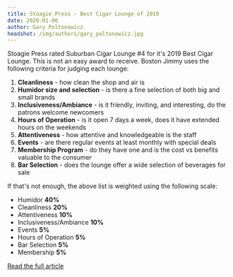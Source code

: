 ```yaml
---
title: Stoagie Press - Best Cigar Lounge of 2019
date: 2020-01-06
author: Gary Poltonowicz
headshot: /img/authors/gary_poltonowicz.jpg
---
```


Stoagie Press rated Suburban Cigar Lounge #4 for it's 2019 Best Cigar Lounge.  This is not an easy award to receive.  Boston Jimmy uses the following criteria for judging each lounge:

1. __Cleanliness__ - how clean the shop and air is
2. __Humidor size and selection__ - is there a fine selection of both big and small brands
3. __Inclusiveness/Ambiance__ - is it friendly, inviting, and interesting, do the patrons welcome newcomers
4. __Hours of Operation__ - is it open 7 days a week, does it have extended hours on the weekends
5. __Attentiveness__ - how attentive and knowledgeable is the staff
6. __Events__ - are there regular events at least monthly with special deals
7. __Membership Program__ - do they have one and is the cost vs benefits valuable to the consumer
8. __Bar Selection__ - does the lounge offer a wide selection of beverages for sale

If that's not enough, the above list is weighted using the following scale:

* Humidor __40%__
* Cleanliness __20%__
* Attentiveness __10%__
* Inclusiveness/Ambiance __10%__
* Events __5%__
* Hours of Operation __5%__
* Bar Selection __5%__
* Membership __5%__

[Read the full article](https://stogiepress.com/cigar-news-stogie-press-best-cigar-lounge-of-2019/)